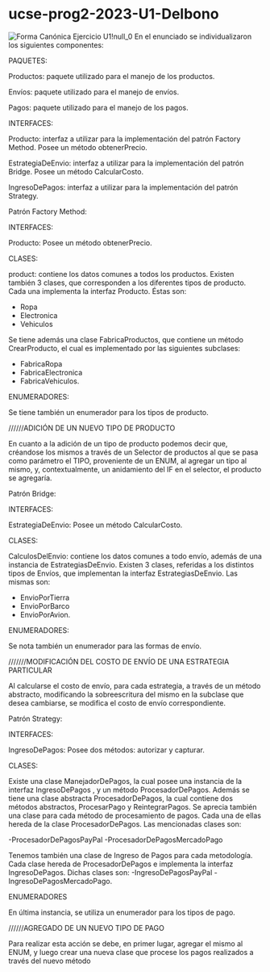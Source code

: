 # ucse-prog2-2023-U1-Delbono
![Forma Canónica Ejercicio  U1!null_0](https://github.com/MatiDelbono3/ucse-prog2-2023-U1-Delbono/assets/88385683/34530548-9ccf-4e05-9b43-88700807da56)
En el enunciado se individualizaron los siguientes componentes:

PAQUETES:

Productos: paquete utilizado para el manejo de los productos.

Envíos: paquete utilizado para el manejo de envíos.

Pagos: paquete utilizado para el manejo de los pagos.

INTERFACES:

Producto: interfaz a utilizar para la implementación del patrón Factory Method. Posee un método obtenerPrecio.

EstrategiaDeEnvio: interfaz a utilizar para la implementación del patrón Bridge. Posee un método CalcularCosto.

IngresoDePagos: interfaz a utilizar para la implementación del patrón Strategy.

Patrón Factory Method:

INTERFACES:

Producto: Posee un método obtenerPrecio.

CLASES:

product: contiene los datos comunes a todos los productos.
Existen también  3 clases, que corresponden a los diferentes tipos de producto. Cada una implementa la interfaz Producto. Éstas son:
- Ropa
- Electronica
- Vehiculos
  
Se tiene además una clase FabricaProductos, que contiene un método CrearProducto, el cual es implementado por las siguientes subclases:
- FabricaRopa
- FabricaElectronica
- FabricaVehiculos.

ENUMERADORES:

Se tiene también un enumerador para los tipos de producto.


//////ADICIÓN DE UN NUEVO TIPO DE PRODUCTO

En cuanto a la adición de un tipo de producto podemos decir que, créandose los mismos a través de un Selector de productos al que se pasa como parámetro el TIPO, proveniente de un ENUM, al agregar un tipo al mismo, y, contextualmente, un anidamiento del IF en el selector, el producto se agregaría.


Patrón Bridge:

INTERFACES:

EstrategiaDeEnvio: Posee un método CalcularCosto.

CLASES:

CalculosDelEnvio: contiene los datos comunes a todo envío, además de una instancia de EstrategiasDeEnvio.
Existen 3 clases, referidas a los distintos tipos de Envíos, que implementan la interfaz EstrategiasDeEnvio. Las mismas son:
- EnvioPorTierra
- EnvioPorBarco
- EnvioPorAvion.

ENUMERADORES:

Se nota también un enumerador para las formas de envío.

///////MODIFICACIÓN DEL COSTO DE ENVÍO DE UNA ESTRATEGIA PARTICULAR

Al calcularse el costo de envío, para cada estrategia, a través de un método abstracto, modificando la sobreescritura del mismo en la subclase que desea cambiarse, se modifica el costo de envío correspondiente. 

  
Patrón Strategy:

INTERFACES:

IngresoDePagos: Posee dos métodos: autorizar y capturar.

CLASES:

Existe una clase ManejadorDePagos, la cual posee una instancia de la interfaz IngresoDePagos , y un método ProcesadorDePagos.
Además se tiene una clase abstracta ProcesadorDePagos, la cual contiene dos métodos abstractos, ProcesarPago y ReintegrarPagos.
Se aprecia también una clase para cada método de procesamiento de pagos. Cada una de ellas hereda de la clase ProcesadorDePagos. Las mencionadas clases son:

-ProcesadorDePagosPayPal
-ProcesadorDePagosMercadoPago

Tenemos también una clase de Ingreso de Pagos para cada metodología. Cada clase hereda de ProcesadorDePagos e implementa la interfaz IngresoDePagos. Dichas clases son:
-IngresoDePagosPayPal
-IngresoDePagosMercadoPago.

ENUMERADORES

En última instancia, se utiliza un enumerador para los tipos de pago.

//////AGREGADO DE UN NUEVO TIPO DE PAGO

Para realizar esta acción se debe, en primer lugar, agregar el mismo al ENUM, y luego crear una nueva clase que procese los pagos realizados a través del nuevo método


